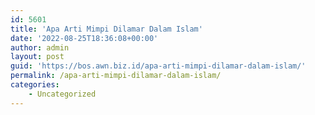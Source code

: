 ```yaml
---
id: 5601
title: 'Apa Arti Mimpi Dilamar Dalam Islam'
date: '2022-08-25T18:36:08+00:00'
author: admin
layout: post
guid: 'https://bos.awn.biz.id/apa-arti-mimpi-dilamar-dalam-islam/'
permalink: /apa-arti-mimpi-dilamar-dalam-islam/
categories:
    - Uncategorized
---
```


